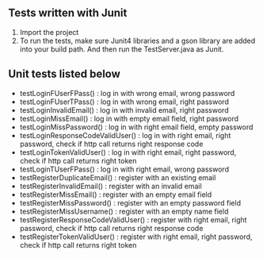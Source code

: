 ## Tests written with Junit
1. Import the project
2. To run the tests, make sure Junit4 libraries and a gson library are added into your build path. And then run the TestServer.java as Junit.

## Unit tests listed below
* testLoginFUserFPass() : log in with wrong email, wrong password
* testLoginFUserTPass() : log in with wrong email, right password
* testLoginInvalidEmail() : log in with invalid email, right password
* testLoginMissEmail() : log in with empty email field, right password
* testLoginMissPassword() : log in with right email field, empty password
* testLoginResponseCodeValidUser() : log in with right email, right password, check if http call returns right response code
* testLoginTokenValidUser() : log in with right email, right password, check if http call returns right token
* testLoginTUserFPass() : log in with right email, wrong password
* testRegisterDuplicateEmail() : register with an existing email
* testRegisterInvalidEmail() : register with an invalid email
* testRegisterMissEmail() : register with an empty email field
* testRegisterMissPassword() : register with an empty password field
* testRegisterMissUsername() : register with an empty name field
* testRegisterResponseCodeValidUser() : register with right email, right password, check if http call returns right response code
* testRegisterTokenValidUser() : register with right email, right password, check if http call returns right token
